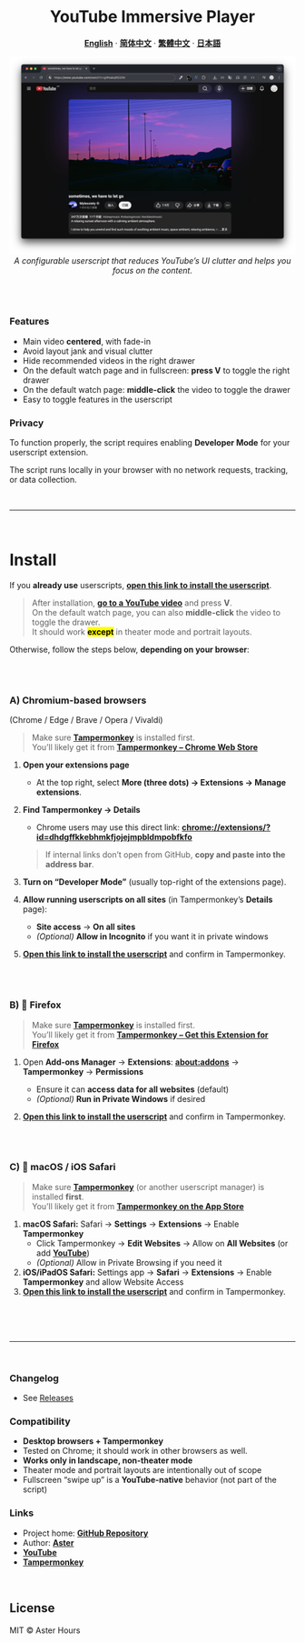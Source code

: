<div align="center">
  <h1>YouTube Immersive Player</h1>

  <p><strong><a href="README.md">English</a></strong> · <strong><a href="README.zh-CN.md">简体中文</a></strong> · <strong><a href="README.zh-TW.md">繁體中文</a></strong> · <strong><a href="README.ja.md">日本語</a></strong></p>

  <img src="./example.png"
       alt="YouTube Immersive Player – demo"
       width="800"
       style="max-width:100%; height:auto;">
  <br>
  <em>A configurable userscript that reduces YouTube’s UI clutter and helps you focus on the content.</em>
</div>

<br><br>

### Features

- Main video **centered**, with fade-in  
- Avoid layout jank and visual clutter  
- Hide recommended videos in the right drawer  
- On the default watch page and in fullscreen: **press V** to toggle the right drawer  
- On the default watch page: **middle-click** the video to toggle the drawer  
- Easy to toggle features in the userscript


### Privacy

To function properly, the script requires enabling **Developer Mode** for your userscript extension.

The script runs locally in your browser with no network requests, tracking, or data collection.

<br>

---

<br>

# Install

If you **already use** userscripts, **[open this link to install the userscript](https://raw.githubusercontent.com/AsterHours/youtube-immersive-player/main/youtube-immersive-player.user.js)**.

> After installation, **[go to a YouTube video](https://www.youtube.com/watch?v=az0J8O8wRU8)** and press **V**.  
> On the default watch page, you can also **middle-click** the video to toggle the drawer.  
> It should work <mark>**except**</mark> in theater mode and portrait layouts.

Otherwise, follow the steps below, **depending on your browser**:

<br><br>

### A) Chromium-based browsers 
(Chrome / Edge / Brave / Opera / Vivaldi)

> Make sure **[Tampermonkey](https://www.tampermonkey.net/)** is installed first.  
> You’ll likely get it from **[Tampermonkey – Chrome Web Store](https://chromewebstore.google.com/detail/tampermonkey/dhdgffkkebhmkfjojejmpbldmpobfkfo)**

1. **Open your extensions page**  
   - At the top right, select **More (three dots) → Extensions → Manage extensions**.

2. **Find Tampermonkey → Details**  
   - Chrome users may use this direct link: **[chrome://extensions/?id=dhdgffkkebhmkfjojejmpbldmpobfkfo](chrome://extensions/?id=dhdgffkkebhmkfjojejmpbldmpobfkfo)**  
   > If internal links don’t open from GitHub, **copy and paste into the address bar**.

3. **Turn on “Developer Mode”** (usually top-right of the extensions page).

4. **Allow running userscripts on all sites** (in Tampermonkey’s **Details** page):  
   - **Site access** → **On all sites**  
   - *(Optional)* **Allow in Incognito** if you want it in private windows

5. **[Open this link to install the userscript](https://raw.githubusercontent.com/AsterHours/youtube-immersive-player/main/youtube-immersive-player.user.js)** and confirm in Tampermonkey.

<br><br>

### B) 🦊 Firefox

> Make sure **[Tampermonkey](https://www.tampermonkey.net/)** is installed first.  
> You’ll likely get it from **[Tampermonkey – Get this Extension for Firefox](https://addons.mozilla.org/firefox/addon/tampermonkey/)**

1. Open **Add-ons Manager** → **Extensions**: **[about:addons](about:addons)** → **Tampermonkey** → **Permissions**  
   - Ensure it can **access data for all websites** (default)  
   - *(Optional)* **Run in Private Windows** if desired

2. **[Open this link to install the userscript](https://raw.githubusercontent.com/AsterHours/youtube-immersive-player/main/youtube-immersive-player.user.js)** and confirm in Tampermonkey.

<br><br>

### C)  macOS / iOS Safari

> Make sure **[Tampermonkey](https://www.tampermonkey.net/)** (or another userscript manager) is installed **first**.  
> You’ll likely get it from **[Tampermonkey on the App Store](https://apps.apple.com/us/app/tampermonkey/id6738342400)**

1. **macOS Safari:** Safari → **Settings** → **Extensions** → Enable **Tampermonkey**  
   - Click Tampermonkey → **Edit Websites** → Allow on **All Websites** (or add **[YouTube](https://www.youtube.com/)**)  
   - *(Optional)* Allow in Private Browsing if you need it  
2. **iOS/iPadOS Safari:** Settings app → **Safari** → **Extensions** → Enable **Tampermonkey** and allow Website Access  
3. **[Open this link to install the userscript](https://raw.githubusercontent.com/AsterHours/youtube-immersive-player/main/youtube-immersive-player.user.js)** and confirm in Tampermonkey.

<br><br><br>

---

<br>

### Changelog
- See [Releases](https://github.com/AsterHours/youtube-immersive-player/releases)

### Compatibility

- **Desktop browsers + Tampermonkey**
- Tested on Chrome; it should work in other browsers as well.
- **Works only in landscape, non-theater mode**
- Theater mode and portrait layouts are intentionally out of scope  
- Fullscreen “swipe up” is a **YouTube-native** behavior (not part of the script)

### Links

- Project home: **[GitHub Repository](https://github.com/AsterHours/youtube-immersive-player)**  
- Author: **[Aster](https://github.com/AsterHours)**  
- **[YouTube](https://www.youtube.com/)**  
- **[Tampermonkey](https://www.tampermonkey.net/)**

<br>

## License

MIT © Aster Hours
